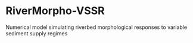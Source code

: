 # RiverMorpho-VSSR
Numerical model simulating riverbed morphological responses to variable sediment supply regimes

